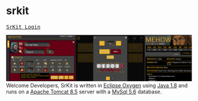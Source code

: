 # srkit
<pre>
<a href='www.srkit.ca'>SrKit Login</a> &emsp;&emsp;
</pre>
<img src='/images/banner2.png'>
Welcome Developers, SrKit is written in <a href='https://www.eclipse.org/downloads/packages/release/oxygen/3a'>Eclipse Oxygen</a> using <a href='https://www.oracle.com/technetwork/java/javase/downloads/jdk8-downloads-2133151.html'>Java 1.8</a> and runs on a <a href='https://tomcat.apache.org/download-80.cgi'>Apache Tomcat 8.5</a> server with a <a href='https://dev.mysql.com/downloads/mysql/5.6.html'>MySql 5.6</a> database.


